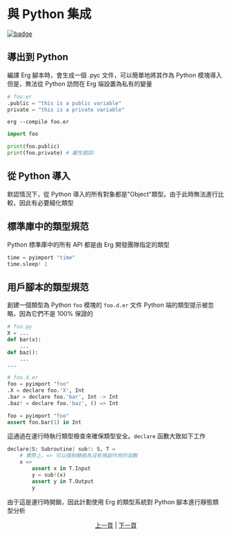 # 與 Python 集成

[![badge](https://img.shields.io/endpoint.svg?url=https%3A%2F%2Fgezf7g7pd5.execute-api.ap-northeast-1.amazonaws.com%2Fdefault%2Fsource_up_to_date%3Fowner%3Derg-lang%26repos%3Derg%26ref%3Dmain%26path%3Ddoc/EN/syntax/32_integration_with_Python.md%26commit_hash%3D51de3c9d5a9074241f55c043b9951b384836b258)](https://gezf7g7pd5.execute-api.ap-northeast-1.amazonaws.com/default/source_up_to_date?owner=erg-lang&repos=erg&ref=main&path=doc/EN/syntax/32_integration_with_Python.md&commit_hash=51de3c9d5a9074241f55c043b9951b384836b258)

## 導出到 Python

編譯 Erg 腳本時，會生成一個 .pyc 文件，可以簡單地將其作為 Python 模塊導入
但是，無法從 Python 訪問在 Erg 端設置為私有的變量

```python
# foo.er
.public = "this is a public variable"
private = "this is a private variable"
```

```console
erg --compile foo.er
```

```python
import foo

print(foo.public)
print(foo.private) # 屬性錯誤: 
```

## 從 Python 導入

默認情況下，從 Python 導入的所有對象都是"Object"類型。由于此時無法進行比較，因此有必要細化類型

## 標準庫中的類型規范

Python 標準庫中的所有 API 都是由 Erg 開發團隊指定的類型

```python
time = pyimport "time"
time.sleep! 1
```

## 用戶腳本的類型規范

創建一個類型為 Python `foo` 模塊的 `foo.d.er` 文件
Python 端的類型提示被忽略，因為它們不是 100% 保證的

```python
# foo.py
X = ...
def bar(x):
    ...
def baz():
    ...
...
```

```python
# foo.d.er
foo = pyimport "foo"
.X = declare foo.'X', Int
.bar = declare foo.'bar', Int -> Int
.baz! = declare foo.'baz', () => Int
```

```python
foo = pyimport "foo"
assert foo.bar(1) in Int
```

這通過在運行時執行類型檢查來確保類型安全。``declare`` 函數大致如下工作

```python
declare|S: Subroutine| sub!: S, T =
    # 實際上，=> 可以強制轉換為沒有塊副作用的函數
    x =>
        assert x in T.Input
        y = sub!(x)
        assert y in T.Output
        y
```

由于這是運行時開銷，因此計劃使用 Erg 的類型系統對 Python 腳本進行靜態類型分析

<p align='center'>
    <a href='./31_pipeline.md'>上一頁</a> | <a href='./33_package_system.md'>下一頁</a>
</p>
